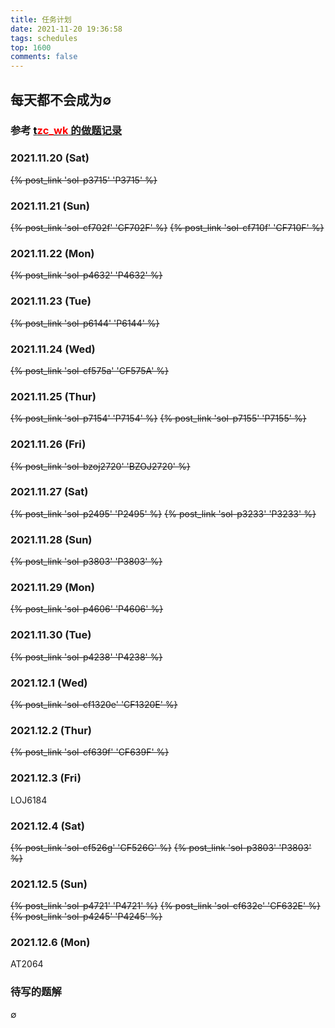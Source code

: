 ```yaml
---
title: 任务计划
date: 2021-11-20 19:36:58
tags: schedules
top: 1600
comments: false
---
```


## 每天都不会成为$\emptyset$

### 参考 [<font color=black>t</font><font color=red>zc_wk</font> 的做题记录](https://www.cnblogs.com/ET2006/p/rwjh.html)

### 2021.11.20 (Sat)
~~{% post_link 'sol-p3715' 'P3715' %}~~
### 2021.11.21 (Sun)
~~{% post_link 'sol-cf702f' 'CF702F' %}~~ ~~{% post_link 'sol-cf710f' 'CF710F' %}~~
### 2021.11.22 (Mon)
~~{% post_link 'sol-p4632' 'P4632' %}~~

### 2021.11.23 (Tue)
~~{% post_link 'sol-p6144' 'P6144' %}~~

### 2021.11.24 (Wed)
~~{% post_link 'sol-cf575a' 'CF575A' %}~~

### 2021.11.25 (Thur)
~~{% post_link 'sol-p7154' 'P7154' %}~~ ~~{% post_link 'sol-p7155' 'P7155' %}~~

### 2021.11.26 (Fri)
~~{% post_link 'sol-bzoj2720' 'BZOJ2720' %}~~

### 2021.11.27 (Sat)
~~{% post_link 'sol-p2495' 'P2495' %}~~ ~~{% post_link 'sol-p3233' 'P3233' %}~~

### 2021.11.28 (Sun)
~~{% post_link 'sol-p3803' 'P3803' %}~~

### 2021.11.29 (Mon)
~~{% post_link 'sol-p4606' 'P4606' %}~~

### 2021.11.30 (Tue)
~~{% post_link 'sol-p4238' 'P4238' %}~~

### 2021.12.1 (Wed)
~~{% post_link 'sol-cf1320e' 'CF1320E' %}~~

### 2021.12.2 (Thur)
~~{% post_link 'sol-cf639f' 'CF639F' %}~~

### 2021.12.3 (Fri)
LOJ6184

### 2021.12.4 (Sat)
~~{% post_link 'sol-cf526g' 'CF526G' %}~~ ~~{% post_link 'sol-p3803' 'P3803' %}~~

### 2021.12.5 (Sun)
~~{% post_link 'sol-p4721' 'P4721' %}~~ ~~{% post_link 'sol-cf632e' 'CF632E' %}~~ ~~{% post_link 'sol-p4245' 'P4245' %}~~

### 2021.12.6 (Mon)
AT2064

### 待写的题解
$\emptyset$
